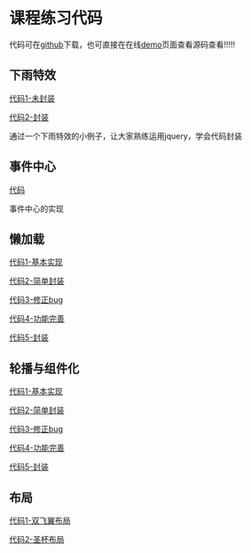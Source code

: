 # 课程练习代码

代码可在[github](https://github.com/jirengu/sample)下载，也可直接在在线[demo](http://example.coding.io/)页面查看源码查看!!!!!



## 下雨特效
[代码1-未封装](./下雨组件/rainDrop.html) 

[代码2-封装](./下雨组件/rainDrop2.html)

通过一个下雨特效的小例子，让大家熟练运用jquery，学会代码封装

## 事件中心
[代码](./事件中心/index.html)

事件中心的实现

## 懒加载
[代码1-基本实现](./懒加载/1.html)

[代码2-简单封装](./懒加载/2.html)

[代码3-修正bug](./懒加载/3.html)

[代码4-功能完善](./懒加载/4.html)

[代码5-封装](./懒加载/5.html)

## 轮播与组件化

[代码1-基本实现](./轮播与组件化/1.html)

[代码2-简单封装](./轮播与组件化/2.html)

[代码3-修正bug](./轮播与组件化/3.html)

[代码4-功能完善](./轮播与组件化/4.html)

[代码5-封装](./轮播与组件化/5.html)

## 布局
[代码1-双飞翼布局](./布局/双飞翼布局.html)

[代码2-圣杯布局](./布局/圣杯布局.html)



